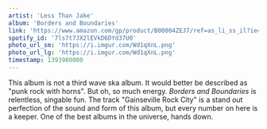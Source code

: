 ```yaml
---
artist: 'Less Than Jake'
album: 'Borders and Boundaries'
link: 'https://www.amazon.com/gp/product/B00004ZEJ7/ref=as_li_ss_il?ie=UTF8&amp;camp=1789&amp;creative=390957&amp;creativeASIN=B00004ZEJ7&amp;linkCode=as2&amp;tag=besalbintheun-20'
spotify_id: '7ls7t7JX2lEVkD6DYd37U0'
photo_url_sm: 'https://i.imgur.com/Wd1qXnL.png'
photo_url_lg: 'https://i.imgur.com/Wd1qXnL.png'
timestamp: 1393980000
---
```

This album is not a third wave ska album. It would better be described as "punk rock with horns". But oh, so much energy. *Borders and Boundaries* is relentless, singable fun. The track "Gainseville Rock City" is a stand out perfection of the sound and form of this album, but every number on here is a keeper. One of the best albums in the universe, hands down.